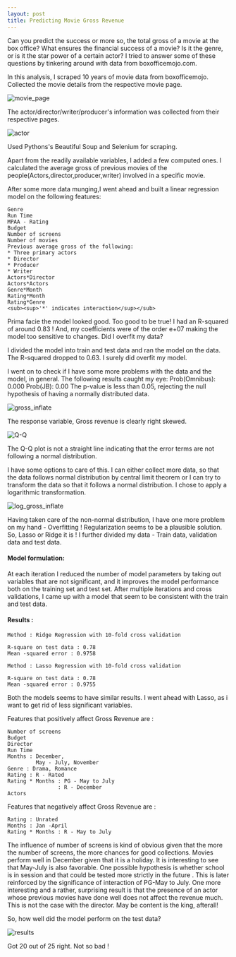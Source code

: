 ```yaml
---
layout: post
title: Predicting Movie Gross Revenue
---
```




Can you predict the success or more so, the total gross of a movie at the box office? 
What ensures the financial success of a movie? Is it the genre, or is it the star power of a certain actor? 
I tried to answer some of these questions by tinkering around with data from boxofficemojo.com.

In this analysis, I scraped 10 years of movie data from boxofficemojo.
Collected the movie details from the respective movie page.

![movie_page](/images/movie_page.png)

The actor/director/writer/producer's information was collected from their respective pages.

![actor](/images/actor.png)

Used Pythons's Beautiful Soup and Selenium for scraping.

Apart from the readily available variables, I added a few computed ones. I calculated the average gross of previous movies of the people(Actors,director,producer,writer) involved in a specific movie. 

After some more data munging,I went ahead and built a linear regression model on the following features:
```
Genre
Run Time
MPAA - Rating
Budget
Number of screens
Number of movies
Previous average gross of the following:
* Three primary actors
* Director
* Producer
* Writer
Actors*Director
Actors*Actors
Genre*Month
Rating*Month
Rating*Genre
<sub><sup>'*' indicates interaction</sup></sub>
```

Prima facie the model looked good. Too good to be true! I had an R-squared of around 0.83 ! And, my coefficients were of the order
e+07 making the model too sensitive to changes. Did I overfit my data?

I divided the model into train and test data and ran the model on the data. The R-squared dropped to 0.63. I surely did overfit 
my model. 

I went on to check if I have some more problems with the data and the model, in general. The following results caught my eye:
Prob(Omnibus):  0.000
Prob(JB):   0.00
The p-value is less than 0.05, rejecting the null hypothesis of having a normally distributed data.

![gross_inflate](/images/gross_inflate.png)

The response variable, Gross revenue is clearly right skewed.

![Q-Q](/images/Q-Q.png)

The Q-Q plot is not a straight line indicating that the error terms are not following a normal distribution.
 
 I have some options to care of this. I can either collect more data, so that the data follows normal distribution by central
 limit theorem or I can try to transform the data so that it follows a normal distribution. I chose to apply a logarithmic
 transformation.
 
 ![log_gross_inflate](/images/log_gross_inflate.png)
 
 
 Having taken care of the non-normal distribution, I have one more problem on my hand - Overfitting !
 Regularization seems to be a plausible solution. So, Lasso or Ridge it is ! 
 I further divided my data - Train data, validation data and test data.
 
#### Model formulation:
 
 At each iteration I reduced the number of model parameters by taking out variables that are not significant, and it 
 improves the model performance both on the training set and test set.
 After multiple iterations and cross validations, I came up with a model that seem to be consistent with the train 
 and test data.
 
#### Results :

```
Method : Ridge Regression with 10-fold cross validation

R-square on test data : 0.78
Mean -squared error : 0.9758

Method : Lasso Regression with 10-fold cross validation

R-square on test data : 0.78
Mean -squared error : 0.9755
```

Both the models seems to have similar results. I went ahead with Lasso, as i want to get rid of less significant variables.

Features that positively affect Gross Revenue are :

```
Number of screens
Budget
Director
Run Time
Months : December,
         May - July, November
Genre : Drama, Romance
Rating : R - Rated
Rating * Months : PG - May to July
                : R - December
Actors
```

Features that negatively affect Gross Revenue are :

```
Rating : Unrated
Months : Jan -April
Rating * Months : R - May to July
```
The influence of number of screens is kind of obvious given that the more the number of screens, the more chances for good collections.
Movies perform well in December given that it is a holiday. It is interesting to see that May-July is also favorable. One possible hypothesis is whether school is in session and that could be tested more strictly in the future . This is later reinforced by the significance of interaction of PG-May to July.
One more interesting and a rather, surprising result is that the presence of an actor whose previous movies have done well does not affect the revenue much. This is not the case with the director. May be content is the king, afterall! 

So, how well did the model perform on the test data?

![results](/images/results.png)

Got 20 out of 25 right. Not so bad !
 


 
